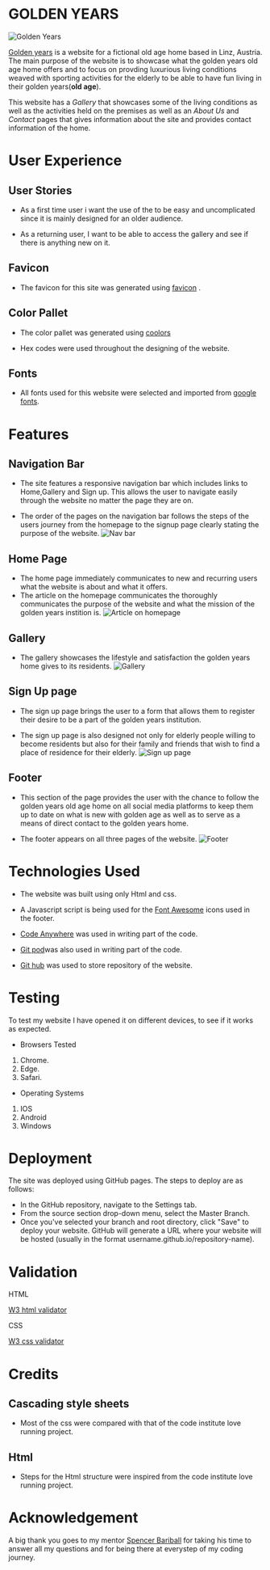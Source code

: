 # GOLDEN YEARS
![Golden Years](https://github.com/Ashiesamuel12/Golden-Years/blob/f083c7d15703a71dd01ec48813b9782ea6d88489/assets/images/golden-years.png)

[Golden years](https://ashiesamuel12.github.io/Golden-Years/) is a website for a fictional old age home based in Linz, Austria. The main purpose of the website is to showcase what the golden years old age home offers and to focus on provding luxurious living conditions weaved with sporting activities for the elderly to be able to have fun living in their golden years(**old age**).

This website has a *Gallery* that showcases some of the living conditions as well as the activities held on the premises as well as an *About Us* and *Contact* pages that gives information about the site and provides contact information of the home.


# User Experience

## User Stories

+  As  a first time user i want the use of the to be easy and uncomplicated since it is mainly designed for an older audience.

+ As a returning user, I want to be able to access the gallery and see if there is anything new on it.


## Favicon

+ The favicon for this site was generated using [favicon](http://favicon.io) .

## Color Pallet

+ The color pallet was generated using [coolors](http://coolors.co)

+ Hex codes were used throughout the designing of the website.

## Fonts

+ All fonts used for this website were selected and imported from [google fonts](https://googlefonts.com).

# Features

## Navigation Bar

+ The site features a responsive navigation bar which includes links to Home,Gallery and Sign up. This allows the user to navigate easily through the website no matter the page they are on.

+ The order of the pages on the navigation bar follows the steps of the users journey from the homepage to the signup page clearly stating the purpose of the website. 
![Nav bar](https://github.com/Ashiesamuel12/Golden-Years/blob/95ecbc84a64b3be9b3d38f7ed21ea312516384ac/readme/navbar-image.png)

## Home Page

+ The home page immediately communicates to new and recurring users what the website is about and what it offers.
+ The article on the homepage communicates the thoroughly communicates the purpose of the website and what the mission of the golden years instition is.
![Article on homepage](https://github.com/Ashiesamuel12/Golden-Years/blob/fcd97768d95bcaf8108c9998863d000bb895e324/readme/Article.png)

## Gallery

+ The gallery showcases the lifestyle and satisfaction the golden years home gives to its residents.
![Gallery](https://github.com/Ashiesamuel12/Golden-Years/blob/fcd97768d95bcaf8108c9998863d000bb895e324/readme/gallery-image.png)

## Sign Up page

+ The sign up page brings the user to a form that allows them to register their desire to be a part of the golden years institution.

+ The sign up page is also designed not only for elderly people willing to become residents but also for their family and friends that wish to find a place of residence for their elderly.
![Sign up page](https://github.com/Ashiesamuel12/Golden-Years/blob/fcd97768d95bcaf8108c9998863d000bb895e324/readme/sign-up.png)

## Footer

+ This section of the page provides the user with the chance to follow the golden years old age home on all social media platforms to keep them up to date on what is new with golden age as well as to serve as a means of direct contact to the golden years home.

+ The footer appears on all three pages of the  website.
![Footer](https://github.com/Ashiesamuel12/Golden-Years/blob/fcd97768d95bcaf8108c9998863d000bb895e324/readme/social-media.png)

# Technologies Used
+ The website was built using only Html and css.

+ A Javascript script is being used for the [Font Awesome](http://fontawesome.com) icons used in the footer.

+ [Code Anywhere](http://codeanywhere.com) was used in writing part of the code.

+ [Git pod](http://gitpod.io)was also used in writing part of the code.

+ [Git hub](http://github.com) was used to store repository of the website.

# Testing

To test my website I have opened it on different devices, to see if it works as expected.

+ Browsers Tested

1. Chrome.
2. Edge.
3. Safari.

+ Operating Systems

1. IOS
2. Android
3. Windows

# Deployment

The site was deployed using GitHub pages. The steps to deploy are as follows:

+ In the GitHub repository, navigate to the Settings tab.
+ From the source section drop-down menu, select the Master Branch.
+ Once you've selected your branch and root directory, click "Save" to deploy your website. GitHub will generate a URL where your website will be hosted (usually in the format username.github.io/repository-name).

# Validation

HTML

[W3 html validator](https://github.com/Ashiesamuel12/Golden-Years/blob/734d93bb2a2b7ca2ec72d9cef91a88f09f93c90d/readme/w3-validator.png)

CSS

[W3 css validator](https://github.com/Ashiesamuel12/Golden-Years/blob/734d93bb2a2b7ca2ec72d9cef91a88f09f93c90d/readme/w3-css.png)

# Credits

## Cascading style sheets

+ Most of the css were compared with that of the code institute love running project.

## Html

+ Steps for the Html structure were inspired from the code institute love running project.

# Acknowledgement

A big thank you goes to my mentor [Spencer Bariball](https://github.com/5pence?tab=repositories) for taking his time to answer all my questions and for being there at everystep of my coding journey.
